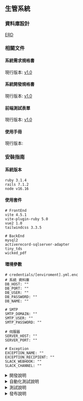 ## 生管系統

### 資料庫設計
  
  [ERD]()

### 相關文件

  #### 系統需求規格書

  現行版本: 
  [v1.0]()
  
  #### 系統開發規格書
  現行版本:
  [v1.0]()

  #### 前端測試表單
  現行版本:
  [v1.0]()
  
  #### 使用手冊

  現行版本: 

### 安裝指南
 
  #### 系統版本
  ```
  ruby 3.1.4
  rails 7.1.2
  node v16.16
  ```
  #### 使用套件
  ```
  # FrontEnd
  vite 4.5.1
  vite-plugin-ruby 5.0
  vue2 1.0
  tailwindcss 3.3.5

  # BackEnd
  mysql2
  activerecord-sqlserver-adapter
  tiny_tds
  wicked_pdf
  ```
  #### 環境參數
  ```
  # credentials/[enviroment].yml.enc
  # 系統 資料庫
  DB_HOST: ""
  DB_PORT: ""
  DB_USER: ""
  DB_PASSWORD: ""
  DB_NAME: ""
  
  # SMTP
  SMTP_DOMAIN: ""  
  SMTP_USER: ""  
  SMTP_PASSWORD: ""

  # 伺服器
  SERVER_HOST: ""
  SERVER_PORT: "" 

  # Exception
  EXCEPTION_NAME: ""
  EXCEPTION_RECIPIENT: ""
  SLACK_WEBHOOK: ""
  SLACK_CHANNEL: ""

  ```

<details>
  <summary>開發說明</summary>
  
  ##### 環境參數
  ```
  # credentials/development.key
  daee001b904abd6bb84c21a07ad5b252
  ```
  ##### 常用指令
  * 啟動專案: `$ bundle exec foreman start -f Procfile.dev -p [PORT] `
  * 啟動專案(執行腳本): ./bin/dev [PORT]`
  * 重建資料庫: `$ rails dev_func:rebuild`
  * 程式碼樣式檢查: `$ rails dev_func:check_style`
  * 程式碼掃描檢查: `$ rails dev_func:code_analysis`
  * 編輯開發環境參數: `$ rails credentials:edit --environment development`
  
</details>
<details>
  <summary>自動化測試說明</summary>
  
  ##### 環境參數
  ```
  # credentials/test.key
  09d9ffcd1f2ae46a9b1427fff76e8fc4
  ```

  ##### 常用指令
  * 程式碼自動化測試: `$ rails dev_func:test_app`
</details>
<details>
  <summary>測試說明</summary>
  
  ##### 測試伺服器
  IP: TODO

  資料庫: TODO 

  ##### 環境參數
  ```
  # credentials/staging.key
  TODO
  ```
</details>
<details>
  <summary>發布說明</summary>

  ##### 發布伺服器
  IP: TODO

  資料庫: TODO


  ##### 環境參數
  ```
  # credentials/production.key
  TODO
  ```

  ##### 注意事項

</details>